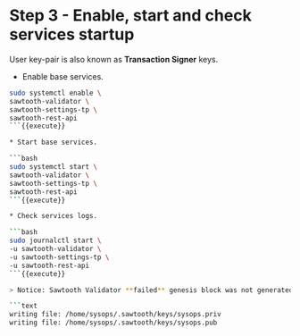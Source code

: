 
# Step 3 - Enable, start and check services startup

User key-pair is also known as **Transaction Signer** keys.

* Enable base services.

```bash
sudo systemctl enable \
sawtooth-validator \
sawtooth-settings-tp \
sawtooth-rest-api
```{{execute}}

* Start base services.

```bash
sudo systemctl start \
sawtooth-validator \
sawtooth-settings-tp \
sawtooth-rest-api
```{{execute}}

* Check services logs.

```bash
sudo journalctl start \
-u sawtooth-validator \
-u sawtooth-settings-tp \
-u sawtooth-rest-api
```{{execute}}

> Notice: Sawtooth Validator **failed** genesis block was not generated in the scenario.

```text
writing file: /home/sysops/.sawtooth/keys/sysops.priv
writing file: /home/sysops/.sawtooth/keys/sysops.pub
```